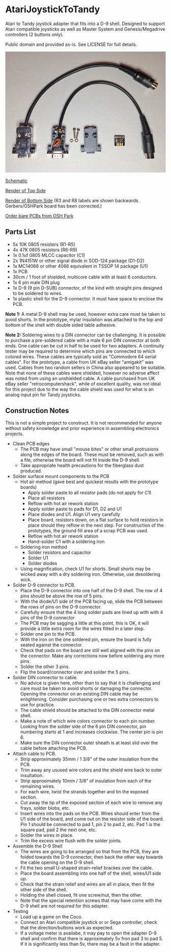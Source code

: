 # AtariJoystickToTandy

Atari to Tandy joystick adapter that fits into a D-9 shell. Designed to support Atari compatible joysticks as well as Master System and Genesis/Megadrive controllers (2 buttons only).

Public domain and provided as-is. See LICENSE for full details.

![Image of prototypes](Prototypes.jpg)

[Schematic](Schematic.pdf)

[Render of Top Side](BoardTop.png)

[Render of Bottom Side](BoardBottom.png) (R3 and R8 labels are shown backwards. Gerbers/OSHPark board has been corrected.)

[Order bare PCBs  from OSH Park](https://oshpark.com/shared_projects/tsDrmzHI)

## Parts List

* 5x 10K 0805 resistors (R1-R5)
* 4x 47K 0805 resistors (R6-R9)
* 1x 0.1uf 0805 MLCC capacitor (C1)
* 2x 1N4151W or other signal diode in SOD-124 package (D1-D2)
* 1x MC14066 or other 4066 equivalent in TSSOP 14 package (U1) 
* 1x PCB
* 30cm / 1 foot of shielded, multicore cable with at least 6 conductors.
* 1x 6 pin male DIN plug
* 1x D-9 (9 pin D-SUB) connector, of the kind with straight pins designed to be soldered to wires.
* 1x plastic shell for the D-9 connector. It must have space to enclose the PCB.
 
**Note 1:** A metal D-9 shell may be used, however extra care must be taken to avoid shorts. 
In the prototype, mylar insulation was attached to the top and bottom of the shell with double 
sided table adhesive.

**Note 2:** Soldering wires to a DIN connector can be challenging. It is possible to purchase a 
pre-soldered cable with a male 6 pin DIN connector at both ends. One cable can be cut in half
to be used for two adapters. A continuity tester may be required to determine which pins are
connected to which colored wires. These cables are typically sold as "Commodore 64 serial cables". 
For the prototype, a cable from UK eBay seller "amigakit" was used. Cables from two random 
sellers in China also appeared to be suitable. Note that none of these cables were shielded,
however no adverse affect was noted from using an unshielded cable. A cable purchased from 
UK eBay seller "retrocomputershack", while of excellent quality, was not ideal for this project
due to the way the cable shield was used for what is an analog input pin for Tandy joysticks.

## Construction Notes

This is not a simple project to construct. It is not recommended for anyone without safety knowledge and 
prior experience in assembling electronics projects.

* Clean PCB edges
  * The PCB may have small "mouse bites" or other small protrusions along the edges of the board. 
    These must be removed, such as with a file, otherwise the board will not fit inside the D-9
    shell.
  * Take appropriate health precautions for the fiberglass dust produced.
* Solder surface mount components to the PCB
  * Hot air method (gave best and quickest results with the prototype boards)
    * Apply solder paste to all resistor pads (do not apply for C1)
    * Place all resistors
    * Reflow with hot air rework station
    * Apply solder paste to pads for D1, D2 and U1
    * Place diodes and U1. Align U1 very carefully
    * Place board, resistors down, on a flat surface to hold resistors in place should they reflow in the next step. 
      For construction of the prototypes, the ground fill area of a scrap PCB was used.
    * Reflow with hot air rework station
    * Hand-solder C1 with a soldering iron
  * Soldering iron method
    * Solder resistors and capacitor
    * Solder U1
    * Solder diodes
  * Using magnification, check U1 for shorts. Small shorts may be wicked away with a dry soldering iron.
    Otherwise, use desoldering wick.
* Solder D-9 connector to PCB.
  * Place the D-9 connector into one half of the D-9 shell. The row of 4 pins should be above the row of 5 pins.
  * With the diode/U1 side of the PCB facing up, slide the PCB between the rows of pins on the D-9 connector.
  * Carefully ensure that the 4 long solder pads are lined up with with 4 pins of the D-9 connector
  * The PCB may be sagging a little at this point, this is OK, it will provide a little extra room for the
    wires fitted in a later step.
  * Solder one pin to the PCB.
  * With the iron on the one soldered pin, ensure the board is fully seated against the connector.
  * Check that pads on the board are still well aligned with the pins on the connector. Make any corrections
    now before soldering any more pins.
  * Solder the other 3 pins.
  * Flip the board/connector over and solder the 5 pins.
* Solder DIN connector to cable. 
  * No advice is given here, other than to say that it is challenging and care must be taken to avoid
    shorts or damaging the connector. Opening the connector on an existing DIN cable may be enlightening. 
    Consider purchasing one or two extra connectors to use for practice.
  * The cable shield should be attached to the DIN connector metal shell.
  * Make a note of which wire colors connector to each pin number. Looking from the solder side of the
    6 pin DIN connector, pin numbering starts at 1 and increases clockwise. The center pin is pin 6.
  * Make sure the DIN connector outer sheath is at least slid over the cable before attaching the PCB.
* Attach cable to PCB.
  * Strip approximately 35mm / 1 3/8" of the outer insulation from the PCB.
  * Trim away any usused wire colors and the shield wire back to outer insultation.
  * Strip approximately 10mm / 3/8" of insulation from each of the remaining wires.
  * For each wire, twist the strands together and tin the exposed section.
  * Cut away the tip of the exposed section of each wire to remove any frays, solder blobs, etc.
  * Insert wires into the pads on the PCB. Wires should enter from the U1 side of the board, and come
    out on the resistor side of the board. Pin 1 should be connected to pad 1, pin 2 to pad 2, etc. 
	Pad 1 is the square pad, pad 2 the next one, etc.
  * Solder the wires in place.
  * Trim the excess wire flush with the solder joints.
* Assemble the D-9 Shell
  * The wires are going to be arranged so that from the PCB, they are folded towards the D-9 connector, then
    back the other way towards the cable opening on the D-9 shell.
  * Fit the two small U-shaped strain-relief brackes over the cable.
  * Place the board assembling into one half of the shell, wires/U1 side up.
  * Check that the strain relief and wires are all in place, then fit the other side of the shell.
  * Holding the shell closed, fit one screw/nut, then the other.
  * Note that the special retention screws that may have come with the D-9 shell are not required
    for this adapter.
* Testing
  * Load up a game on the Coco.
  * Connect an Atari compatible joystick or or Sega controller, check that the direction/buttons work as expected.
  * If a voltage meter is availabe, it may pay to open the adapter D-9 shell and confirm that there is approximately
    5v fron pad 3 to pad 5. If it is significantly less than 5v, there may be a fault in the adapter.
